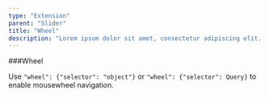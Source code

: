 ```yaml
---
type: "Extension"
parent: "Slider"
title: "Wheel"
description: "Lorem ipsum dolor sit amet, consectetur adipiscing elit. Nunc tempus laoreet leo sit amet iaculis."
---
```


###Wheel

Use `"wheel": {"selector": "object"}` or `"wheel": {"selector": Query}` to enable mousewheel navigation.

<demo>
  <demovanilla src="inline/core/slider/wheel">
  </demovanilla>
</demo>
